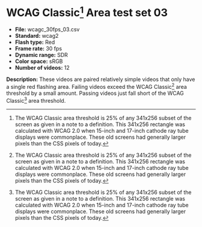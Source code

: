 # WCAG Classic[^1] Area test set 03

 - **File:** wcagc_30fps_03.csv
 - **Standard:** wcag2
 - **Flash type:** Red 
 - **Frame rate:** 30 fps
 - **Dynamic range:** SDR
 - **Color space:** sRGB
 - **Number of videos:** 12

**Description:** These videos are paired relatively simple videos that only have a single red flashing area. 
Failing videos exceed the WCAG Classic[^1] area threshold by a small amount.
Passing videos just fall short of the WCAG Classic[^1] area threshold.

[^1]: The WCAG Classic area threshold is 25% of any 341x256 subset of the screen as given in a note to a definition.
This 341x256 rectangle was calculated with WCAG 2.0 when 15-inch and 17-inch cathode ray tube displays were commonplace.
These old screens had generally larger pixels than the CSS pixels of today.
